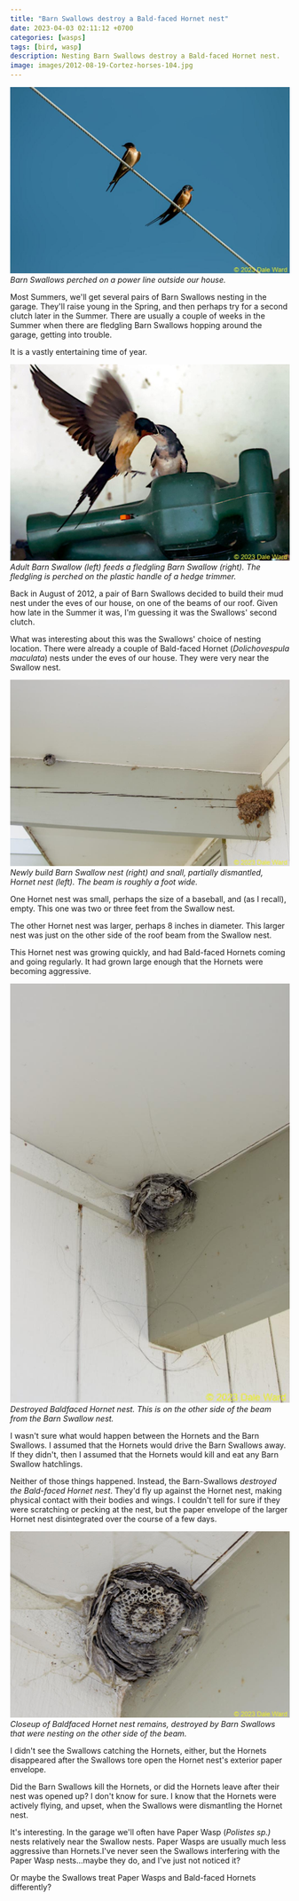 ```yaml
---
title: "Barn Swallows destroy a Bald-faced Hornet nest"
date: 2023-04-03 02:11:12 +0700
categories: [wasps]
tags: [bird, wasp]    
description: Nesting Barn Swallows destroy a Bald-faced Hornet nest.
image: images/2012-08-19-Cortez-horses-104.jpg
---
```


![Barn swallows](images/IMG_3202.jpg "Barn swallows")
*Barn Swallows perched on a power line outside our house.*

Most Summers, we'll get several pairs of Barn Swallows nesting in the garage. They'll raise young in the Spring, and then perhaps try for a second clutch later in the Summer. There are usually a couple of weeks in the Summer when there are fledgling Barn Swallows hopping around the garage, getting into trouble.

It is a vastly entertaining time of year.

![Barn swallows](images/IMG_6357.jpg "Barn swallows")
*Adult Barn Swallow (left) feeds a fledgling Barn Swallow (right). The fledgling is perched on the plastic handle of a hedge trimmer.*

Back in August of 2012, a pair of Barn Swallows decided to build their mud nest under the eves of our house, on one of the beams of our roof. Given how late in the Summer it was, I'm guessing it was the Swallows' second clutch.

What was interesting about this was the Swallows' choice of nesting location. There were already a couple of Bald-faced Hornet (_Dolichovespula maculata_) nests under the eves of our house. They were very near the Swallow nest.

![Barn swallows](images/2012-08-19-Cortez-horses-101.jpg "Barn swallows")
*Newly build Barn Swallow nest (right) and snall, partially dismantled, Hornet nest (left). The beam is roughly a foot wide.*

One Hornet nest was small, perhaps the size of a baseball, and (as I recall), empty. This one was two or three feet from the Swallow nest.

The other Hornet nest was larger, perhaps 8 inches in diameter. This larger nest was just on the other side of the roof beam from the Swallow nest.

This Hornet nest was growing quickly, and had Bald-faced Hornets coming and going regularly. It had grown large enough that the Hornets were becoming aggressive.

![Barn swallows](images/2012-08-19-Cortez-horses-103.jpg "Barn swallows")
*Destroyed Baldfaced Hornet nest. This is on the other side of the beam from the Barn Swallow nest.*

I wasn't sure what would happen between the Hornets and the Barn Swallows. I assumed that the Hornets would drive the Barn Swallows away. If they didn't, then I assumed that the Hornets would kill and eat any Barn Swallow hatchlings.

Neither of those things happened. Instead, the Barn-Swallows _destroyed the Bald-faced Hornet nest_. They'd fly up against the Hornet nest, making physical contact with their bodies and wings. I couldn't tell for sure if they were scratching or pecking at the nest, but the paper envelope of the larger Hornet nest disintegrated over the course of a few days.

![Barn swallows](images/2012-08-19-Cortez-horses-104.jpg "Barn swallows")
*Closeup of Baldfaced Hornet nest remains, destroyed by Barn Swallows that were nesting on the other side of the beam.*

I didn't see the Swallows catching the Hornets, either, but the Hornets disappeared after the Swallows tore open the Hornet nest's exterior paper envelope.

Did the Barn Swallows kill the Hornets, or did the Hornets leave after their nest was opened up? I don't know for sure. I know that the Hornets were actively flying, and upset, when the Swallows were dismantling the Hornet nest.

It's interesting. In the garage we'll often have Paper Wasp (_Polistes sp.)_ nests relatively near the Swallow nests. Paper Wasps are usually much less aggressive than Hornets.I've never seen the Swallows interfering with the Paper Wasp nests...maybe they do, and I've just not noticed it?

Or maybe the Swallows treat Paper Wasps and Bald-faced Hornets differently?
